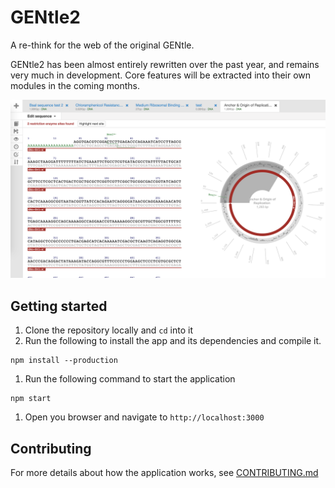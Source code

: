 # GENtle2

A re-think for the web of the original GENtle. 

GENtle2 has been almost entirely rewritten over the past year, and remains 
very much in development. Core features will be extracted into their own modules 
in the coming months.

![GENtle2 screenshot](./screenshot.png?raw=true)

## Getting started

1. Clone the repository locally and `cd` into it
1. Run the following to install the app and its dependencies and compile it.

  ```shell
  npm install --production
  ```
1. Run the following command to start the application

  ```shell
  npm start
  ```
1. Open you browser and navigate to `http://localhost:3000`


## Contributing

For more details about how the application works, see [CONTRIBUTING.md](CONTRIBUTING.md)

